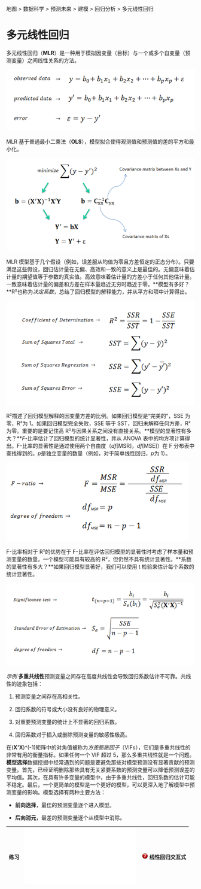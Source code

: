 地图 > 数据科学 > 预测未来 > 建模 > 回归分析 > 多元线性回归

# 多元线性回归

多元线性回归（**MLR**）是一种用于模拟因变量（目标）与一个或多个自变量（预测变量）之间线性关系的方法。

![](img/9484a71648b86adadc8d56d552ec80a6.jpg)

MLR 基于普通最小二乘法（**OLS**），模型拟合使得观测值和预测值的差的平方和最小化。

![](img/1fe263ddfddf2a1d13ce7719e3237816.jpg)

MLR 模型基于几个假设（例如，误差服从均值为零且方差恒定的正态分布）。只要满足这些假设，回归估计量在无偏、高效和一致的意义上是最佳的。无偏意味着估计量的期望值等于参数的真实值。高效意味着估计量的方差小于任何其他估计量。一致意味着估计量的偏差和方差在样本量趋近无穷时趋近于零。**模型有多好？**R²也称为*决定系数*，总结了回归模型的解释能力，并从平方和项中计算得出。

![](img/f86aaeaf583941113cce3e51ca46c181.jpg)

R²描述了回归模型解释的因变量方差的比例。如果回归模型是“完美的”，SSE 为零，R²为 1。如果回归模型完全失败，SSE 等于 SST，回归未解释任何方差，R²为零。重要的是要记住高 R²与因果关系之间没有直接关系。**模型的显著性有多大？***F*-比率估计了回归模型的统计显著性，并从 ANOVA 表中的均方项计算得出。F-比率的显著性是通过使用两个自由度（*df*[MSR]，*df*[MSE]）在 F 分布表中查找得到的。*p*是独立变量的数量（例如，对于简单线性回归，*p*为 1）。

![](img/e23433debdf40fd6163bef64cfee4a66.jpg)

F-比率相对于 R²的优势在于 F-比率在评估回归模型的显著性时考虑了样本量和预测变量的数量。一个模型可能具有较高的 R²，但仍然不具有统计显著性。**系数的显著性有多大？**如果回归模型显著好，我们可以使用 t 检验来估计每个系数的统计显著性。

![](img/049b388112ae1546ce082ce0dc98fe32.jpg)

*示例* **多重共线性**预测变量之间存在高度共线性会导致回归系数估计不可靠。共线性的迹象包括：

1.  预测变量之间存在高相关性。

1.  回归系数的符号或大小没有良好的物理意义。

1.  对重要预测变量的统计上不显著的回归系数。

1.  回归系数对于插入或删除预测变量的敏感性极高。

在(**X'X**)^(-1)矩阵中的对角值被称为*方差膨胀因子*（VIFs），它们是多重共线性的非常有用的衡量指标。如果任何一个 VIF 超过 5，那么多重共线性就是一个问题。**模型选择**数据挖掘中经常遇到的问题是要避免那些对模型预测没有显著贡献的预测变量。首先，已经证明删除那些具有无关紧要系数的预测变量可以降低预测误差的平均值。其次，在具有许多变量的模型中，由于多重共线性，回归系数的估计可能不稳定。最后，一个更简单的模型是一个更好的模型，可以更深入地了解模型中预测变量的影响。模型选择有两种主要方法：

+   **前向选择**，最佳的预测变量逐个进入模型。

+   **后向消元**，最差的预测变量逐个从模型中消除。

| 练习 | ![](img/Mlr.txt) | ![](img/dc9f5f2d562c6ce8cb7def0d0596abff.jpg) 线性回归交互式 |
| --- | --- | --- |
